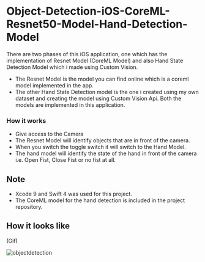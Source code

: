 # Object-Detection-iOS-CoreML-Resnet50-Model-Hand-Detection-Model
There are two phases of this iOS application, one which has the implementation of Resnet Model (CoreML Model) and also Hand State Detection Model which i made using Custom Vision.
* The Resnet Model is the model you can find online which is a coreml model implemented in the app.
* The other Hand State Detection model is the one i created using my own dataset and creating the model using Custom Vision Api.
Both the models are implemented in this application. 

### How it works
- Give access to the Camera
- The Resnet Model will identify objects that are in front of the camera.
- When you switch the toggle switch it will switch to the Hand Model.
- The hand model will identify the state of the hand in front of the camera i.e. Open Fist, Close Fist or no fist at all.

## Note
* Xcode 9 and Swift 4 was used for this project.
* The CoreML model for the hand detection is included in the project repository.

## How it looks like
(Gif)

![objectdetection](https://user-images.githubusercontent.com/15246084/41510630-c804aa06-7285-11e8-877f-014c15f4bbec.gif)
